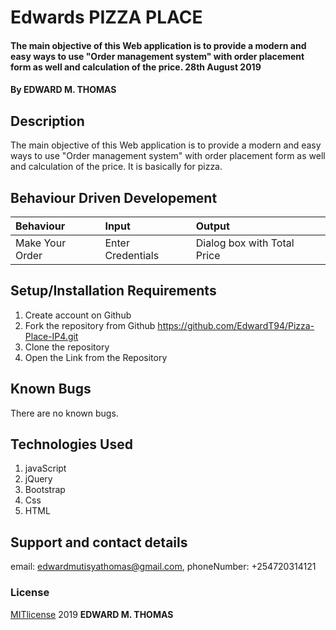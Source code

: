 # Edwards PIZZA PLACE
#### The main objective of this Web application is to provide a modern and easy ways to use "Order management system" with order placement form as well and calculation of the price. 28th August 2019
#### By **EDWARD M. THOMAS**
## Description
The main objective of this Web application is to provide a modern and easy ways to use "Order management system" with order placement form as well and calculation of the price. It is basically for pizza.
## Behaviour Driven Developement
|Behaviour| Input| Output|
|:--------|:-----|:------|
|Make Your Order|Enter Credentials| Dialog box with Total Price|
## Setup/Installation Requirements
1) Create account on Github
2) Fork the repository from Github https://github.com/EdwardT94/Pizza-Place-IP4.git
3) Clone the repository
4) Open the Link from the Repository
## Known Bugs
There are no known bugs.
## Technologies Used
1) javaScript
2) jQuery
3) Bootstrap
4) Css
5) HTML
## Support and contact details
email: edwardmutisyathomas@gmail.com, phoneNumber: +254720314121
### License
[MITlicense](license) 2019 **EDWARD M. THOMAS**
